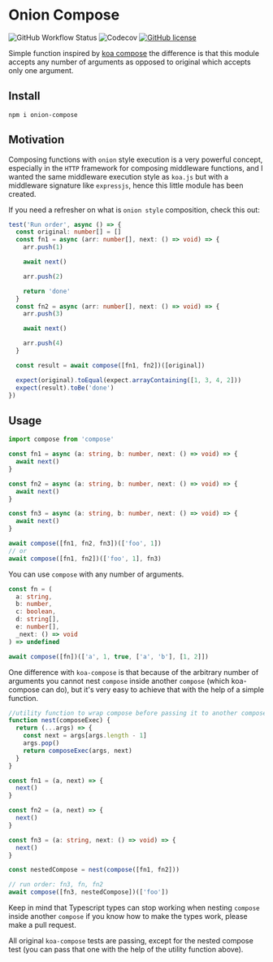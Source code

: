 # Onion Compose

![GitHub Workflow Status](https://img.shields.io/github/workflow/status/ivandotv/onion-compose/Test)
![Codecov](https://img.shields.io/codecov/c/gh/ivandotv/onion-compose)
[![GitHub license](https://img.shields.io/github/license/ivandotv/onion-compose)](https://github.com/ivandotv/onion-compose/blob/main/LICENSE)

Simple function inspired by [koa compose](https://github.com/koajs/compose) the difference is that this module accepts any number of arguments as opposed to original which accepts only one argument.

## Install

`npm i onion-compose`

## Motivation

Composing functions with `onion` style execution is a very powerful concept, especially in the `HTTP` framework for composing middleware functions, and I wanted the same middleware execution style as `koa.js` but with a middleware signature like `expressjs`, hence this little module has been created.

If you need a refresher on what is `onion style` composition, check this out:

```ts
test('Run order', async () => {
  const original: number[] = []
  const fn1 = async (arr: number[], next: () => void) => {
    arr.push(1)

    await next()

    arr.push(2)

    return 'done'
  }
  const fn2 = async (arr: number[], next: () => void) => {
    arr.push(3)

    await next()

    arr.push(4)
  }

  const result = await compose([fn1, fn2])([original])

  expect(original).toEqual(expect.arrayContaining([1, 3, 4, 2]))
  expect(result).toBe('done')
})
```

## Usage

```ts
import compose from 'compose'

const fn1 = async (a: string, b: number, next: () => void) => {
  await next()
}

const fn2 = async (a: string, b: number, next: () => void) => {
  await next()
}

const fn3 = async (a: string, b: number, next: () => void) => {
  await next()
}

await compose([fn1, fn2, fn3])(['foo', 1])
// or
await compose([fn1, fn2])(['foo', 1], fn3)
```

You can use `compose` with any number of arguments.

```ts
const fn = (
  a: string,
  b: number,
  c: boolean,
  d: string[],
  e: number[],
  _next: () => void
) => undefined

await compose([fn])(['a', 1, true, ['a', 'b'], [1, 2]])
```

One difference with `koa-compose` is that because of the arbitrary number of arguments you cannot nest `compose` inside another `compose` (which koa-compose can do), but it's very easy to achieve that with the help of a simple function.

```ts
//utility function to wrap compose before passing it to another compose
function nest(composeExec) {
  return (...args) => {
    const next = args[args.length - 1]
    args.pop()
    return composeExec(args, next)
  }
}

const fn1 = (a, next) => {
  next()
}

const fn2 = (a, next) => {
  next()
}

const fn3 = (a: string, next: () => void) => {
  next()
}

const nestedCompose = nest(compose([fn1, fn2]))

// run order: fn3, fn, fn2
await compose([fn3, nestedCompose])(['foo'])
```

Keep in mind that Typescript types can stop working when nesting `compose` inside another `compose` if you know how to make the types work, please make a pull request.

All original `koa-compose` tests are passing, except for the nested compose test (you can pass that one with the help of the utility function above).
